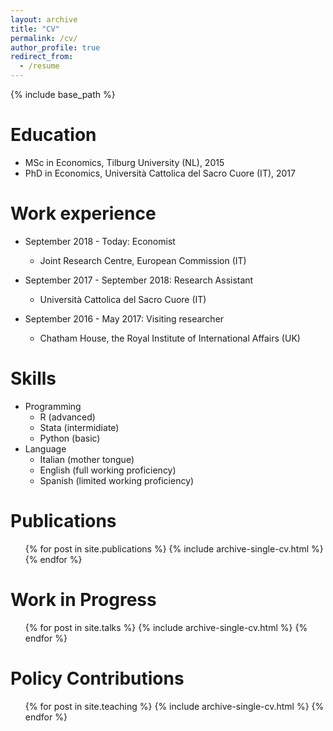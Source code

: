 ```yaml
---
layout: archive
title: "CV"
permalink: /cv/
author_profile: true
redirect_from:
  - /resume
---
```


{% include base_path %}

Education
======
* MSc in Economics, Tilburg University (NL), 2015
* PhD in Economics, Università Cattolica del Sacro Cuore (IT), 2017 

Work experience
======
* September 2018 - Today: Economist
  * Joint Research Centre, European Commission (IT)

* September 2017 - September 2018: Research Assistant
  * Università Cattolica del Sacro Cuore (IT)

* September 2016 - May 2017: Visiting researcher
  * Chatham House, the Royal Institute of International Affairs (UK)

Skills
======
* Programming
  * R (advanced)
  * Stata (intermidiate)
  * Python (basic)
* Language
  * Italian (mother tongue)
  * English (full working proficiency)
  * Spanish (limited working proficiency)


Publications
======
  <ul>{% for post in site.publications %}
    {% include archive-single-cv.html %}
  {% endfor %}</ul>
  
Work in Progress
======
  <ul>{% for post in site.talks %}
    {% include archive-single-cv.html %}
  {% endfor %}</ul>
  
Policy Contributions
======
  <ul>{% for post in site.teaching %}
    {% include archive-single-cv.html %}
  {% endfor %}</ul>
  
